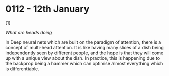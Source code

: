 # 0112 - 12th January

[1]

*What are heads doing*

In Deep neural nets which are built on the paradigm of attention, there is a concept of multi-head attention. It is like having many slices of a dish being independently seen by different people, and the hope is that they will come up with a unique view about the dish. In practice, this is happening due to the backprop being a hammer which can optimise almost everything which is differentiable.
